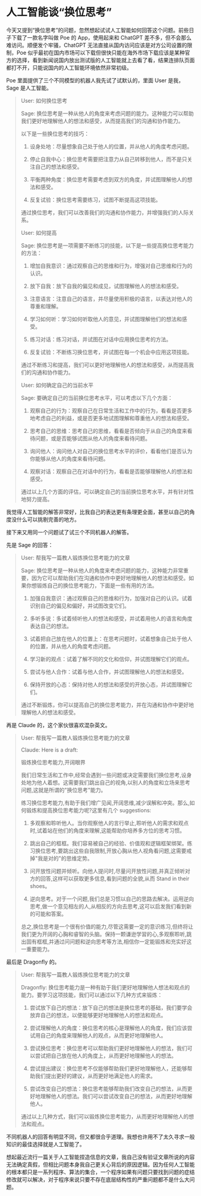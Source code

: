 # 人工智能谈“换位思考”


今天又提到“换位思考”的问题，忽然想起试试人工智能如何回答这个问题。前些日子下载了一款名字叫做 Poe 的 App，使用起来和 ChatGPT 差不多，但不会那么难访问。顺便发个牢骚，ChatGPT 无法直接从国内访问应该是对方公司设置的限制，Poe 似乎最初在国内市场可以下载但很快只能在海外市场下载应该是某种官方的选择，看到新闻说国内放出测试版的人工智能就上去看了看，结果连排队页面都打不开，只能说国内的人工智能环境依然非常初级。

Poe 里面提供了三个不同模型的机器人我先试了试默认的，里面 User 是我，Sage 是人工智能。

> User: 如何换位思考
>
> Sage: 换位思考是一种从他人的角度来考虑问题的能力。这种能力可以帮助我们更好地理解他人的想法和感受，从而提高我们的沟通和协作能力。
>
> 以下是一些换位思考的技巧：
>
> 1. 设身处地：尽量想象自己处于他人的位置，并从他人的角度考虑问题。
>
> 2. 停止自我中心：换位思考需要把注意力从自己转移到他人，而不是只关注自己的想法和感受。
>
> 3. 平衡两种角度：换位思考需要考虑到双方的角度，并试图理解他人的想法和感受。
>
> 4. 反复试验：换位思考需要练习，试图不断提高这项技能。
>
> 通过换位思考，我们可以改善我们的沟通和协作能力，并增强我们的人际关系。
>
> User: 如何提高
>
> Sage: 换位思考是一项需要不断练习的技能，以下是一些提高换位思考能力的方法：
>
> 1. 增加自我意识：通过观察自己的思维和行为，增强对自己思维和行为的认识。
>
> 2. 放下自我：放下自我的偏见和成见，试图理解他人的想法和感受。
>
> 3. 注意语言：注意自己的语言，并尽量使用积极的语言，以表达对他人的尊重和理解。
>
> 4. 学习如何听：学习如何听取他人的意见，并试图理解他们的想法和感受。
>
> 5. 练习对话：练习对话，并试图在对话中应用换位思考的方法。
>
> 6. 反复试验：不断练习换位思考，并试图在每一个机会中应用这项技能。
>
> 通过不断练习和提高，我们可以更好地理解他人的想法和感受，从而提高我们的沟通和协作能力。
>
> User: 如何确定自己的当前水平
>
> Sage: 要确定自己的当前换位思考水平，可以考虑以下几个方面：
>
> 1. 观察自己的行为：观察自己在日常生活和工作中的行为，看看是否更多地考虑自己的利益，或是否更多地试图理解和尊重他人的想法和感受。
>
> 2. 思考自己的思维：思考自己的思维，看看是否倾向于从自己的角度来看待问题，或是否能够试图从他人的角度来看待问题。
>
> 3. 询问他人：询问他人对自己的换位思考水平的评价，看看他们是否认为你能够从他人的角度来看待问题。
>
> 4. 观察对话：观察自己在对话中的行为，看看是否能够理解他人的想法和感受。
>
> 通过以上几个方面的评估，可以确定自己的当前换位思考水平，并有针对性地努力提高。

我觉得人工智能的解答非常好，比我自己的表达更有条理更全面，甚至以自己的角度没什么可以挑剔完善的地方。

接下来又用同一个问题试了试三个不同机器人的解答。

先是 Sage 的回答：

> User: 帮我写一篇教人锻炼换位思考能力的文章
>
> Sage: 换位思考是一种从他人的角度来考虑问题的能力，这种能力非常重要，因为它可以帮助我们在沟通和协作中更好地理解他人的想法和感受。如果你想锻炼自己的换位思考能力，下面是一些有用的方法。
>
> 1. 加强自我意识：通过观察自己的思维和行为，加强对自己的认识。试着识别自己的偏见和偏好，并试图改变它们。
>
> 2. 多听多说：多试着倾听他人的想法和感受，并试着用他人的语言和角度表达自己的想法。
>
> 3. 试着把自己放在他人的位置上：在思考问题时，试着想象自己处于他人的位置，并从他人的角度考虑问题。
>
> 4. 学习新的观点：试着了解不同的文化和信仰，并试图理解它们的观点。
>
> 5. 尝试与他人合作：试着与他人合作，并试图理解他人的想法和感受。
>
> 6. 保持开放的心态：保持对他人的想法和感受的开放心态，并试图理解它们。
>
> 通过不断锻炼，你可以提高自己的换位思考能力，并在沟通和协作中更好地理解他人的想法和感受。

再是 Claude 的，这个家伙很喜欢混杂英文。

> User: 帮我写一篇教人锻炼换位思考能力的文章
>
> Claude: Here is a draft:
>
> 锻炼换位思考能力,开阔眼界
>
> 我们日常生活和工作中,经常会遇到一些问题或决定需要我们换位思考,设身处地为他人着想。这需要我们跳出自己的视角,以别人的角度和立场来思考问题,这就是所谓的"换位思考"能力。
>
> 练习换位思考能力,有助于我们增广见闻,开阔思维,减少误解和冲突。那么,如何锻炼和提高换位思考能力呢?这里有几个 suggestions:
>
> 1. 多观察和聆听他人。当你观察他人的言行举止,聆听他人的需求和观点时,试着站在他们的角度来理解,这能帮助你培养多方位的思考习惯。
>
> 2. 跳出自己的框框。我们容易被自己的经验、价值观和逻辑框架绑架。练习换位思考,要跳出这些自我限制,开放心胸从他人视角看问题,这需要戒掉"我是对的"的思维定势。
>
> 3. 问开放性问题并倾听。向他人提问时,尽量问开放性问题,并真正倾听对方的回答,这样可以获取更多信息,看到问题的全貌,从而 Stand in their shoes。
>
> 4. 逆向思考。对于一个问题,我们总是习惯以自己的思路去解决。运用逆向思考,做一个意见相左的人,从相反的方向去思考,这可以启发我们看到新的可能和答案。
>
> 总之,换位思考是一个很有价值的能力,尽管这需要一定的意识练习,但终将让我们更为开阔的心胸和睿智的头脑。保持一颗谦逊学習的心,多观察聆听,跳出固有框框,并通过问问题和逆向思考等方法,相信你一定能锻炼和充实好这一重要能力。

最后是 Dragonfly 的。

> User: 帮我写一篇教人锻炼换位思考能力的文章
>
> Dragonfly: 换位思考能力是一种有助于我们更好地理解他人想法和观点的能力。要学习这项技能，我们可以通过以下几种方式来锻炼：
>
> 1. 尝试放下自己的想法：放下自己的想法是换位思考的基础，我们要学会放弃自己的想法，以便能够更好地理解他人的想法和观点。
>
> 2. 尝试理解他人的角度：换位思考的核心是理解他人的角度，我们应该尝试用自己的角度来理解他人的观点，从而更好地理解他人。
>
> 3. 尝试换位思考：换位思考可以帮助我们更好地理解他人的想法，我们可以尝试把自己放在他人的角度上，从而更好地理解他人的想法。
>
> 4. 尝试提出建议：换位思考不仅能够帮助我们更好地理解他人，还能够帮助我们提出更好的建议，从而更好地满足他人的需求。
>
> 5. 尝试改变自己的想法：换位思考能够帮助我们改变自己的想法，从而更好地理解他人的想法。我们可以尝试改变自己的想法，从而更好地理解他人。
>
> 通过以上几种方式，我们可以锻炼换位思考能力，从而更好地理解他人的想法和观点。

不同机器人的回答有明显不同，但又都很合乎道理。我想也许用不了太久寻求一般知识的最佳选择就是人工智能了。

想起最近流行一篇关于人工智能捏造信息的文章，我自己没有验证文章所说的内容无法确定真假，但相比问题本身我自己更关心背后的原因逻辑。因为任何人工智能的根本都只是一系列程序、算法的集合，一个程序如果有问题只要找到问题的症结修改就可以解决，对于程序来说只要不存在底层结构性的严重问题都不是什么大问题。
